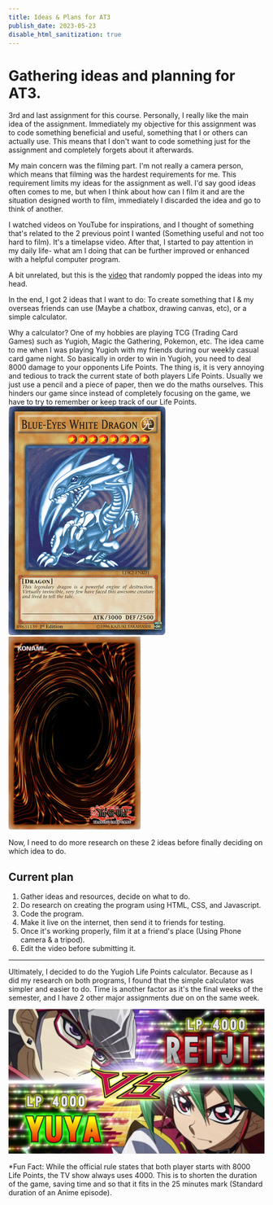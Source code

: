 ```yaml
---
title: Ideas & Plans for AT3
publish_date: 2023-05-23
disable_html_sanitization: true
---
```


#  Gathering ideas and planning for AT3.

3rd and last assignment for this course. 
Personally, I really like the main idea of the assignment. Immediately my objective for this assignment was to code something beneficial and useful, something that I or others can actually use. This means that I don't want to code something just for the assignment and completely forgets about it afterwards.

My main concern was the filming part.
I'm not really a camera person, which means that filming was the hardest requirements for me.
This requirement limits my ideas for the assignment as well. I'd say good ideas often comes to me, but when I think about how can I film it and are the situation designed worth to film, immediately I discarded the idea and go to think of another.

I watched videos on YouTube for inspirations, and I thought of something that's related to the 2 previous point I wanted (Something useful and not too hard to film). 
It's a timelapse video.
After that, I started to pay attention in my daily life- what am I doing that can be further improved or enhanced with a helpful computer program.

A bit unrelated, but this is the [video](https://youtu.be/wIIGCTIpRMk) that randomly popped the ideas into my head.

In the end, I got 2 ideas that I want to do: To create something that I & my overseas friends can use (Maybe a chatbox, drawing canvas, etc), or a simple calculator.

Why a calculator?
One of my hobbies are playing TCG (Trading Card Games) such as Yugioh, Magic the Gathering, Pokemon, etc.
The idea came to me when I was playing Yugioh with my friends during our weekly casual card game night.
So basically in order to win in Yugioh, you need to deal 8000 damage to your opponents Life Points. The thing is, it is very annoying and tedious to track the current state of both players Life Points. Usually we just use a pencil and a piece of paper, then we do the maths ourselves. This hinders our game since instead of completely focusing on the game, we have to try to remember or keep track of our Life Points.
![bewd](images/bewd.png) ![yugioh](images/cardback.jpg)

Now, I need to do more research on these 2 ideas before finally deciding on which idea to do.

## Current plan
1. Gather ideas and resources, decide on what to do.
2. Do research on creating the program using HTML, CSS, and Javascript.
3. Code the program.
4. Make it live on the internet, then send it to friends for testing.
5. Once it's working properly, film it at a friend's place (Using Phone camera & a tripod).
6. Edit the video before submitting it.

---

Ultimately, I decided to do the Yugioh Life Points calculator. Because as I did my research on both programs, I found that the simple calculator was simpler and easier to do. Time is another factor as it's the final weeks of the semester, and I have 2 other major assignments due on on the same week.

![Duel](images/duelstart.jpg)

*Fun Fact: While the official rule states that both player starts with 8000 Life Points, the TV show always uses 4000. This is to shorten the duration of the game, saving time and so that it fits in the 25 minutes mark (Standard duration of an Anime episode).